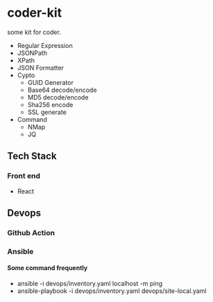# coder-kit
some kit for coder.

- Regular Expression
- JSONPath
- XPath
- JSON Formatter
- Cypto
  - GUID Generator
  - Base64 decode/encode
  - MD5 decode/encode
  - Sha256 encode
  - SSL generate
- Command
  - NMap
  - JQ


## Tech Stack

### Front end

- React


## Devops

### Github Action

### Ansible

#### Some command frequently

- ansible -i devops/inventory.yaml localhost -m ping
- ansible-playbook -i devops/inventory.yaml devops/site-local.yaml
